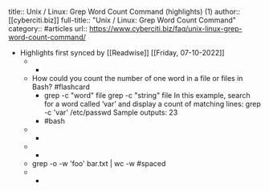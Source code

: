 title:: Unix / Linux: Grep Word Count Command (highlights) (1)
author:: [[cyberciti.biz]]
full-title:: "Unix / Linux: Grep Word Count Command"
category:: #articles
url:: https://www.cyberciti.biz/faq/unix-linux-grep-word-count-command/

- Highlights first synced by [[Readwise]] [[Friday, 07-10-2022]]
	- -
	- How could you count the number of one word in a file or files in Bash? #flashcard
		- grep -c "word" file
		  grep -c "string" file
		  In this example, search for a word called ‘var’ and display a count of matching lines:
		  grep -c 'var' /etc/passwd
		  Sample outputs:
		  23
		- #bash
	- -
	- -
	- grep -o -w 'foo' bar.txt | wc -w #spaced
	- -